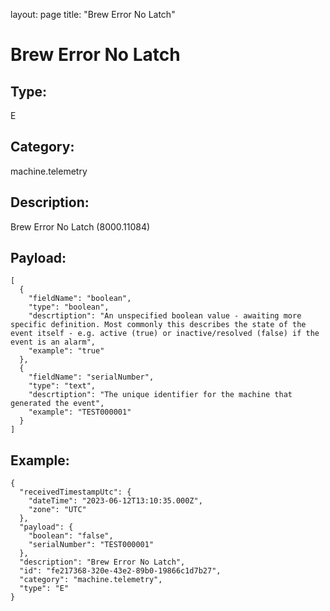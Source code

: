 layout: page
title: "Brew Error No Latch"

# Brew Error No Latch

## Type:

E

## Category:

machine.telemetry

## Description: 

Brew Error No Latch (8000.11084)

## Payload:

```
[
  {
    "fieldName": "boolean",
    "type": "boolean",
    "descrtiption": "An unspecified boolean value - awaiting more specific definition. Most commonly this describes the state of the event itself - e.g. active (true) or inactive/resolved (false) if the event is an alarm",
    "example": "true"
  },
  {
    "fieldName": "serialNumber",
    "type": "text",
    "descrtiption": "The unique identifier for the machine that generated the event",
    "example": "TEST000001"
  }
]
```

## Example:

```
{
  "receivedTimestampUtc": {
    "dateTime": "2023-06-12T13:10:35.000Z",
    "zone": "UTC"
  },
  "payload": {
    "boolean": "false",
    "serialNumber": "TEST000001"
  },
  "description": "Brew Error No Latch",
  "id": "fe217368-320e-43e2-89b0-19866c1d7b27",
  "category": "machine.telemetry",
  "type": "E"
}
```
